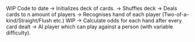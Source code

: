 WIP
Code to date -> Initializes deck of cards.
             -> Shuffles deck
             -> Deals cards to n amount of players
             -> Recognises hand of each player (Two-of-a-kind/Straight/Flush etc.)
   WIP
             -> Calculate odds for each hand after every card dealt
             -> AI player which can play against a person (with variable difficulty).
